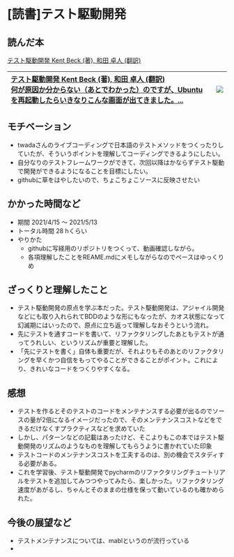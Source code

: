 # [読書]テスト駆動開発

## 読んだ本
[テスト駆動開発 Kent Beck (著), 和田 卓人 (翻訳)](https://www.amazon.co.jp/%E3%83%86%E3%82%B9%E3%83%88%E9%A7%86%E5%8B%95%E9%96%8B%E7%99%BA-Kent-Beck/dp/4274217884)

|[テスト駆動開発 Kent Beck (著), 和田 卓人 (翻訳)<BR>何が原因か分からない（あとでわかった）のですが、Ubuntuを再起動したらいきなりこんな画面が出てきました。... ](https://www.amazon.co.jp/%E3%83%86%E3%82%B9%E3%83%88%E9%A7%86%E5%8B%95%E9%96%8B%E7%99%BA-Kent-Beck/dp/4274217884)| ![](https://images-na.ssl-images-amazon.com/images/I/51hsd-b1RTL._SX350_BO1,204,203,200_.jpg)|
|:--|:-:|

## モチベーション
- twadaさんのライブコーディングで日本語のテストメソッドをつくったりしていたが、そういうポイントを理解してコーディングできるようにしたい。
- 自分なりのテストフレームワークができて、次回以降はかならずテスト駆動で開発ができるようになることを目標にしたい。
- githubに草をはやしたいので、ちょこちょこソースに反映させたい

## かかった時間など
- 期間
2021/4/15 〜 2021/5/13
- トータル時間
28 hくらい
- やりかた
  - githubに写経用のリポジトリをつくって、動画確認しながら。
  - 各項理解したことをREAME.mdにメモしながらなのでペースはゆっくりめ

## ざっくりと理解したこと
- テスト駆動開発の原点を学ぶ本だった。テスト駆動開発は、アジャイル開発などにも取り入れられてBDDのような形にもなったが、カオス状態になって幻滅期にはいったので、原点に立ち返って理解しなおそうという流れ。
- 先にテストを通すコードを書いて、リファクタリングしたあともテストが通ってうれしい、というリズムが重要と理解した。
- 「先にテストを書く」自体も重要だが、それよりもそのあとのリファクタリングを早くかつ自信をもってやることができることがポイント。これにより、きれいなコードをつくりやすくなる。

## 感想
- テストを作るとそのテストのコードをメンテナンスする必要が出るのでソースの量が2倍になるイメージだったので、そのメンテナンスコストなどをできるだけなくすプラクティスなどを求めていた
- しかし、パターンなどの記載はあったけど、そこよりもこの本ではテスト駆動開発のリズムのようなものを理解してもらうように書かれていた印象
- テストコードのメンテナンスコストを工夫するのは、別の機会でスタディする必要がある。
- これを学習後、テスト駆動開発でpycharmのリファクタリングチュートリアルをテストを追加してみつつやってみたら、楽しかった。リファクタリング速度があがるし、ちゃんとそのままの仕様を保って動いているのも確かめられた。

## 今後の展望など
* テストメンテナンスについては、mablというのが流行っている
* 
